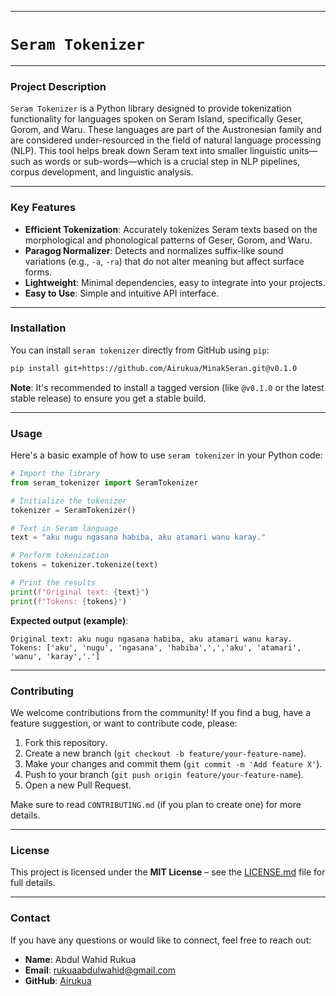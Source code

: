-----

# `Seram Tokenizer`

-----

### Project Description

`Seram Tokenizer` is a Python library designed to provide tokenization functionality for languages spoken on Seram Island, specifically Geser, Gorom, and Waru. These languages are part of the Austronesian family and are considered under-resourced in the field of natural language processing (NLP). This tool helps break down Seram text into smaller linguistic units—such as words or sub-words—which is a crucial step in NLP pipelines, corpus development, and linguistic analysis.

-----

### Key Features

  * **Efficient Tokenization**: Accurately tokenizes Seram texts based on the morphological and phonological patterns of Geser, Gorom, and Waru.
  * **Paragog Normalizer**: Detects and normalizes suffix-like sound variations (e.g., `-a`, `-ra`) that do not alter meaning but affect surface forms.
  * **Lightweight**: Minimal dependencies, easy to integrate into your projects.
  * **Easy to Use**: Simple and intuitive API interface.

-----

### Installation

You can install `seram tokenizer` directly from GitHub using `pip`:

```bash
pip install git+https://github.com/Airukua/MinakSeran.git@v0.1.0
```

**Note**: It's recommended to install a tagged version (like `@v0.1.0` or the latest stable release) to ensure you get a stable build.

-----

### Usage

Here's a basic example of how to use `seram tokenizer` in your Python code:

```python
# Import the library
from seram_tokenizer import SeramTokenizer

# Initialize the tokenizer
tokenizer = SeramTokenizer()

# Text in Seram language
text = "aku nugu ngasana habiba, aku atamari wanu karay."

# Perform tokenization
tokens = tokenizer.tokenize(text)

# Print the results
print(f"Original text: {text}")
print(f"Tokens: {tokens}")
```

**Expected output (example)**:

```
Original text: aku nugu ngasana habiba, aku atamari wanu karay. 
Tokens: ['aku', 'nugu', 'ngasana', 'habiba',',','aku', 'atamari', 'wanu', 'karay','.']
```

-----

### Contributing

We welcome contributions from the community\! If you find a bug, have a feature suggestion, or want to contribute code, please:

1.  Fork this repository.
2.  Create a new branch (`git checkout -b feature/your-feature-name`).
3.  Make your changes and commit them (`git commit -m 'Add feature X'`).
4.  Push to your branch (`git push origin feature/your-feature-name`).
5.  Open a new Pull Request.

Make sure to read `CONTRIBUTING.md` (if you plan to create one) for more details.

-----

### License

This project is licensed under the **MIT License** – see the [LICENSE.md](LICENSE.md) file for full details.

-----

### Contact

If you have any questions or would like to connect, feel free to reach out:

  * **Name**: Abdul Wahid Rukua
  * **Email**: rukuaabdulwahid@gmail.com
  * **GitHub**: [Airukua](https://github.com/Airukua)